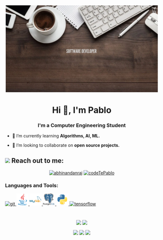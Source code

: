 <p align="center">
 <img width="500" px src="Developer.png"> 
 </p>
 
<h1 align="center">Hi 👋, I'm Pablo</h1>
<h3 align="center">I'm a Computer Engineering Student</h3>

- 🌱 I’m currently learning **Algorithms, AI, ML.**

- 👯 I’m looking to collaborate on **open source projects.**

## <img src="https://media.giphy.com/media/LnQjpWaON8nhr21vNW/giphy.gif" width="40"> **Reach out to me:** ️

<p align="center">
<a href="https://www.linkedin.com/in/jose-pablo-sanchez-7522b325b/" target="_blank"><img align="center" src="https://img.shields.io/badge/-LinkedIn-0e76a8?style=flat-square&logo=Linkedin&logoColor=white" alt="abhinandanraj" /></a>
<a href="mailto:codewithpablo@gmail.com" target="_blank"><img align="center" src="https://img.shields.io/badge/-Gmail-EA4335?style=flat-square&logo=Gmail&logoColor=white" alt="codeTePablo" /></a>

<h3 align="left">Languages and Tools:</h3>
<p align="left"> <a href="https://git-scm.com/" target="_blank" rel="noreferrer"> <img src="https://www.vectorlogo.zone/logos/git-scm/git-scm-icon.svg" alt="git" width="40" height="40"/> </a> <a href="https://www.java.com" target="_blank" rel="noreferrer"> <img src="https://raw.githubusercontent.com/devicons/devicon/master/icons/java/java-original.svg" alt="java" width="40" height="40"/> </a> <a href="https://www.mysql.com/" target="_blank" rel="noreferrer"> <img src="https://raw.githubusercontent.com/devicons/devicon/master/icons/mysql/mysql-original-wordmark.svg" alt="mysql" width="40" height="40"/> </a> <a href="https://www.postgresql.org" target="_blank" rel="noreferrer"> <img src="https://raw.githubusercontent.com/devicons/devicon/master/icons/postgresql/postgresql-original-wordmark.svg" alt="postgresql" width="40" height="40"/> </a> <a href="https://www.python.org" target="_blank" rel="noreferrer"> <img src="https://raw.githubusercontent.com/devicons/devicon/master/icons/python/python-original.svg" alt="python" width="40" height="40"/> </a> <a href="https://www.tensorflow.org" target="_blank" rel="noreferrer"> <img src="https://www.vectorlogo.zone/logos/tensorflow/tensorflow-icon.svg" alt="tensorflow" width="40" height="40"/> </a> </p>

<br>
<p align="center">
 <img width="48%" src="https://github-readme-stats.vercel.app/api?username=codeTePablo&show_icons=true&theme=radical&count_private=true&custom_title=@codeTePablo"> 
 <img  width="48%" src="https://github-readme-streak-stats.herokuapp.com/?user=adrianaluisadc&theme=radical" />
</p>

<p align="center">
 <img width="200px"src="https://i.dlpng.com/static/png/7039439_preview.png">
 <img width="400px" src="https://github-readme-stats.vercel.app/api/top-langs/?username=codeTePablo&layout=compact&theme=radical&custom_title=Languages" /> 
 <img width="200px"src="https://i.dlpng.com/static/png/7039439_preview.png">
 <br>
</p>
